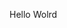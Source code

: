 Hello Wolrd






























































































































































































































































































































































































































































































































































































































































































































































































































































































































































































































































































































































































































































































































































































































































































































































































































































































































































































































































































































































































































































































































































































































































































































































































































